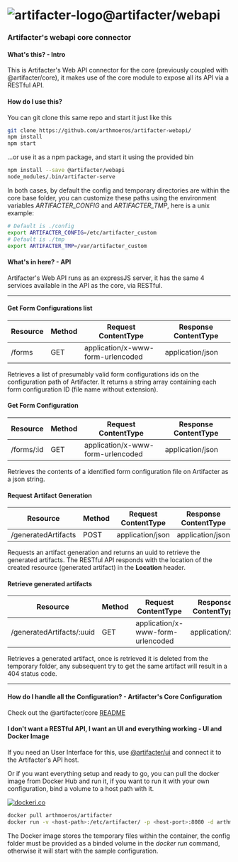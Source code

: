 # ![artifacter-logo](https://raw.githubusercontent.com/arthmoeros/artifacter-ui/master/src/assets/img/rsz_artifacter-logo.png)@artifacter/webapi

### Artifacter's webapi core connector

<!--### Checkout Github's parsed README for a better visualization! -> https://github.com/arthmoeros/artifacter-webapi-->

#### What's this? - Intro
This is Artifacter's Web API connector for the core (previously coupled with @artifacter/core), it makes use of the core module to expose all its API via a RESTful API.

#### How do I use this?
You can git clone this same repo and start it just like this
```bash
git clone https://github.com/arthmoeros/artifacter-webapi/
npm install
npm start
```

...or use it as a npm package, and start it using the provided bin
```bash
npm install --save @artifacter/webapi
node_modules/.bin/artifacter-serve
```

In both cases, by default the config and temporary directories are within the core base folder, you can customize these paths using the environment variables *ARTIFACTER_CONFIG* and *ARTIFACTER_TMP*, here is a unix example:

```bash
# Default is ./config
export ARTIFACTER_CONFIG=/etc/artifacter_custom
# Default is ./tmp
export ARTIFACTER_TMP=/var/artifacter_custom
```

#### What's in here? - API
Artifacter's Web API runs as an expressJS server, it has the same 4 services available in the API as the core, via RESTful.

---------------------------------
#### Get Form Configurations list

Resource | Method | Request ContentType   |    Response ContentType
-------- | ------ | --------------------- | -----------------------
/forms | GET | application/x-www-form-urlencoded | application/json

Retrieves a list of presumably valid form configurations ids on the configuration path of Artifacter. It returns a string array containing each form configuration ID (file name without extension).

#### Get Form Configuration

Resource | Method | Request ContentType   |    Response ContentType
-------- | ------ | --------------------- | -----------------------
/forms/:id | GET | application/x-www-form-urlencoded | application/json

Retrieves the contents of a identified form configuration file on Artifacter as a json string.

#### Request Artifact Generation

Resource | Method | Request ContentType   |    Response ContentType
-------- | ------ | --------------------- | -----------------------
/generatedArtifacts | POST | application/json | application/json

Requests an artifact generation and returns an uuid to retrieve the generated artifacts. The RESTful API responds with the location of the created resource (generated artifact) in the **Location** header.

#### Retrieve generated artifacts

Resource | Method | Request ContentType   |    Response ContentType
-------- | ------ | --------------------- | -----------------------
/generatedArtifacts/:uuid | GET | application/x-www-form-urlencoded | application/zip

Retrieves a generated artifact, once is retrieved it is deleted from the temporary folder, any subsequent try to get the same artifact will result in a 404 status code.

---------------------------------
#### How do I handle all the Configuration? - Artifacter's Core Configuration
Check out the @artifacter/core [README](https://github.com/arthmoeros/artifacter-core#how-do-i-make-a-form-configuration---form-configuration-schema)

#### I don't want a RESTful API, I want an UI and everything working - UI and Docker Image
If you need an User Interface for this, use [@artifacter/ui](https://github.com/arthmoeros/artifacter-ui) and connect it to the Artifacter's API host.

Or if you want everything setup and ready to go, you can pull the docker image from Docker Hub and run it, if you want to run it with your own configuration, bind a volume to a host path with it.

[![dockeri.co](http://dockeri.co/image/arthmoeros/artifacter)](https://hub.docker.com/r/arthmoeros/artifacter/)

```bash
docker pull arthmoeros/artifacter
docker run -v <host-path>:/etc/artifacter/ -p <host-port>:8080 -d arthmoeros/artifacter
```

The Docker image stores the temporary files within the container, the config folder must be provided as a binded volume in the *docker run* command, otherwise it will start with the sample configuration.
